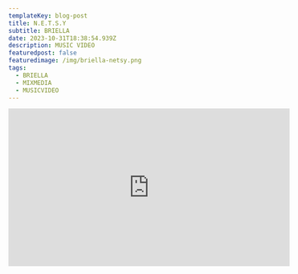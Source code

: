 ```yaml
---
templateKey: blog-post
title: N.E.T.S.Y
subtitle: BRIELLA
date: 2023-10-31T18:38:54.939Z
description: MUSIC VIDEO
featuredpost: false
featuredimage: /img/briella-netsy.png
tags:
  - BRIELLA
  - MIXMEDIA
  - MUSICVIDEO
---
```

<iframe width="560" height="315" src="https://www.youtube.com/embed/ix6z57qJRUs?si=su-w-g-CZfucjz7h" title="YouTube video player" frameborder="0" allow="accelerometer; autoplay; clipboard-write; encrypted-media; gyroscope; picture-in-picture; web-share" allowfullscreen></iframe>